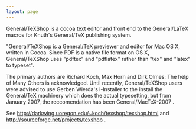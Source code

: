 ```yaml
---
layout: page
---
```


General/TeXShop is a cocoa text editor and front end to the General/LaTeX macros for Knuth's General/TeX publishing system.

"General/TeXShop is a General/TeX previewer and editor for Mac OS X, written in Cocoa. Since PDF is a native file format on OS X, General/TeXShop uses "pdftex" and "pdflatex" rather than "tex" and "latex" to typeset".

The primary authors are Richard Koch, Max Horn and Dirk Olmes: The help of Many Others is acknowledged. Until recently, General/TeXShop users were advised to use Gerben Wierda's  i-Installer to the install the General/TeX machinery which does the actual typesetting, but from January 2007, the reccomendation has been General/MacTeX-2007 .

See http://darkwing.uoregon.edu/~koch/texshop/texshop.html and http://sourceforge.net/projects/texshop .